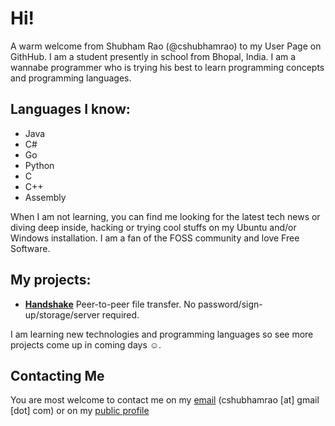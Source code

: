 # Hi!

A warm welcome from Shubham Rao (@cshubhamrao) to my User Page on GithHub. I am a student presently in school from Bhopal, India. I am a wannabe programmer who is trying his best to learn programming concepts and programming languages.

## Languages I know:
- Java
- C#
- Go
- Python
- C
- C++
- Assembly 

When I am not learning, you can find me looking for the latest tech news or diving deep inside, hacking or trying cool stuffs on my Ubuntu and/or Windows installation. I am a fan of the FOSS community and love Free Software.

## My projects:
- [**Handshake**](https://github.com/SecureHandshake/HandshakeApp) Peer-to-peer file transfer. No password/sign-up/storage/server required.

I am learning new technologies and programming languages so see more projects come up in coming days ☺.

## Contacting Me
You are most welcome to contact me on my [email](mailto:cshubhamrao@gmail.com) (cshubhamrao [at] gmail [dot] com) or on my [public profile](www.google.com/+ShubhamRao)
